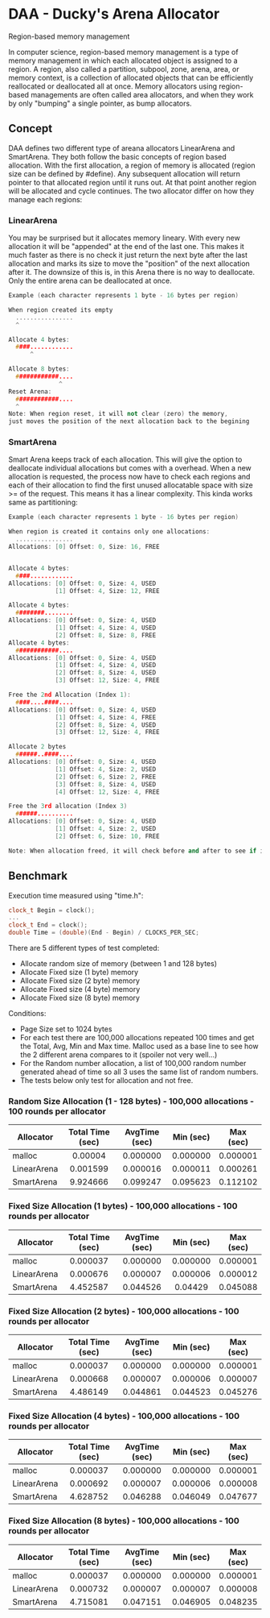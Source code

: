 # DAA - Ducky's Arena Allocator
Region-based memory management


In computer science, region-based memory management is a type of memory management in which each allocated object is assigned to a region. A region, also called a partition, subpool, zone, arena, area, or memory context, is a collection of allocated objects that can be efficiently reallocated or deallocated all at once. Memory allocators using region-based managements are often called area allocators, and when they work by only "bumping" a single pointer, as bump allocators.


## Concept

DAA defines two different type of areana allocators LinearArena and SmartArena. They both follow the basic concepts of region based allocation. With the first allocation, a region of memory is allocated (region size can be defined by #define). Any subsequent allocation will return pointer to that allocated region until it runs out. At that point another region will be allocated and cycle continues. The two allocator differ on how they manage each regions:

### LinearArena
You may be surprised but it allocates memory lineary. With every new allocation it will be "appended" at the end of the last one. This makes it much faster as there is no check it just return the next byte after the last allocation and marks its size to move the "position" of the next allocation after it. The downsize of this is, in this Arena there is no way to deallocate. Only the entire arena can be deallocated at once.

```c++
Example (each character represents 1 byte - 16 bytes per region)

When region created its empty
  ................
  ^

Allocate 4 bytes:
  ####............
      ^

Allocate 8 bytes:
  ############....
              ^
Reset Arena:
  ############....
  ^
Note: When region reset, it will not clear (zero) the memory,
just moves the position of the next allocation back to the begining
```

### SmartArena

Smart Arena keeps track of each allocation. This will give the option to deallocate individual allocations but comes with a overhead. When a new allocation is requested, the process now have to check each regions and each of their allocation to find the first unused allocatable space with size >= of the request. This means it has a linear complexity. This kinda works same as partitioning:

```c++
Example (each character represents 1 byte - 16 bytes per region)

When region is created it contains only one allocations:
  ................
Allocations: [0] Offset: 0, Size: 16, FREE


Allocate 4 bytes:
  ####............
Allocations: [0] Offset: 0, Size: 4, USED
             [1] Offset: 4, Size: 12, FREE

Allocate 4 bytes:
  ########........
Allocations: [0] Offset: 0, Size: 4, USED
             [1] Offset: 4, Size: 4, USED
             [2] Offset: 8, Size: 8, FREE
Allocate 4 bytes:
  ############....
Allocations: [0] Offset: 0, Size: 4, USED
             [1] Offset: 4, Size: 4, USED
             [2] Offset: 8, Size: 4, USED
             [3] Offset: 12, Size: 4, FREE

Free the 2nd Allocation (Index 1):
  ####....####....
Allocations: [0] Offset: 0, Size: 4, USED
             [1] Offset: 4, Size: 4, FREE
             [2] Offset: 8, Size: 4, USED
             [3] Offset: 12, Size: 4, FREE

Allocate 2 bytes
  ######..####....
Allocations: [0] Offset: 0, Size: 4, USED
             [1] Offset: 4, Size: 2, USED
             [2] Offset: 6, Size: 2, FREE
             [3] Offset: 8, Size: 4, USED
             [4] Offset: 12, Size: 4, FREE

Free the 3rd allocation (Index 3)
  ######..........
Allocations: [0] Offset: 0, Size: 4, USED
             [1] Offset: 4, Size: 2, USED
             [2] Offset: 6, Size: 10, FREE

Note: When allocation freed, it will check before and after to see if it can be merged.

```

## Benchmark

Execution time measured using "time.h":

```c++
clock_t Begin = clock();
...
clock_t End = clock();
double Time = (double)(End - Begin) / CLOCKS_PER_SEC;
```

There are 5 different types of test completed:
 - Allocate random size of memory (between 1 and 128 bytes)
 - Allocate Fixed size (1 byte) memory
 - Allocate Fixed size (2 byte) memory
 - Allocate Fixed size (4 byte) memory
 - Allocate Fixed size (8 byte) memory

Conditions:
 + Page Size set to 1024 bytes
 + For each test there are 100,000 allocations repeated 100 times and get the Total, Avg, Min and Max time. Malloc used as a base line to see how the 2 different arena compares to it (spoiler not very well...)
 + For the Random number allocation, a list of 100,000 random number generated ahead of time so all 3 uses the same list of random numbers.
 + The tests below only test for allocation and not free.


### Random Size Allocation (1 - 128 bytes) - 100,000 allocations - 100 rounds per allocator
| Allocator | Total Time (sec) | AvgTime (sec) | Min (sec) | Max (sec) |
| --------- |:----------------:|:-------------:|:---------:|:---------:|
| malloc | 0.00004 | 0.000000 | 0.000000 | 0.000001 |
| LinearArena | 0.001599 | 0.000016 | 0.000011 | 0.000261 |
| SmartArena | 9.924666 | 0.099247 | 0.095623 | 0.112102 |

### Fixed Size Allocation (1 bytes) - 100,000 allocations - 100 rounds per allocator
| Allocator | Total Time (sec) | AvgTime (sec) | Min (sec) | Max (sec) |
| --------- |:----------------:|:-------------:|:---------:|:---------:|
| malloc | 0.000037 | 0.000000 | 0.000000 | 0.000001 |
| LinearArena | 0.000676 | 0.000007 | 0.000006 | 0.000012 |
| SmartArena | 4.452587 | 0.044526 | 0.04429 | 0.045088 |

### Fixed Size Allocation (2 bytes) - 100,000 allocations - 100 rounds per allocator
| Allocator | Total Time (sec) | AvgTime (sec) | Min (sec) | Max (sec) |
| --------- |:----------------:|:-------------:|:---------:|:---------:|
| malloc | 0.000037 | 0.000000 | 0.000000 | 0.000001 |
| LinearArena | 0.000668 | 0.000007 | 0.000006 | 0.000007 |
| SmartArena | 4.486149 | 0.044861 | 0.044523 | 0.045276 |

### Fixed Size Allocation (4 bytes) - 100,000 allocations - 100 rounds per allocator
| Allocator | Total Time (sec) | AvgTime (sec) | Min (sec) | Max (sec) |
| --------- |:----------------:|:-------------:|:---------:|:---------:|
| malloc | 0.000037 | 0.000000 | 0.000000 | 0.000001 |
| LinearArena | 0.000692 | 0.000007 | 0.000006 | 0.000008 |
| SmartArena | 4.628752 | 0.046288 | 0.046049 | 0.047677 |

### Fixed Size Allocation (8 bytes) - 100,000 allocations - 100 rounds per allocator
| Allocator | Total Time (sec) | AvgTime (sec) | Min (sec) | Max (sec) |
| --------- |:----------------:|:-------------:|:---------:|:---------:|
| malloc | 0.000037 | 0.000000 | 0.000000 | 0.000001 |
| LinearArena | 0.000732 | 0.000007 | 0.000007 | 0.000008 |
| SmartArena | 4.715081 | 0.047151 | 0.046905 | 0.048235 |
